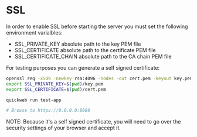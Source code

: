 # SSL

In order to enable SSL before starting the server you must set the following environment varialbles:

- SSL_PRIVATE_KEY           absolute path to the key PEM file
- SSL_CERTIFICATE           absolute path to the certificate PEM file
- SSL_CERTIFICATE_CHAIN     absolute path to the CA chain PEM file

For testing purposes you can generate a self signed certificate:

```sh
openssl req -x509 -newkey rsa:4096 -nodes -out cert.pem -keyout key.pem -days 365
export SSL_PRIVATE_KEY=$(pwd)/key.pem
export SSL_CERTIFICATE=$(pwd)/cert.pem

quickweb run test-app

# Browse to https://0.0.0.0:8080
```

NOTE: Because it's a self signed certificate, you will need to go over the security settings of your browser and accept it.
